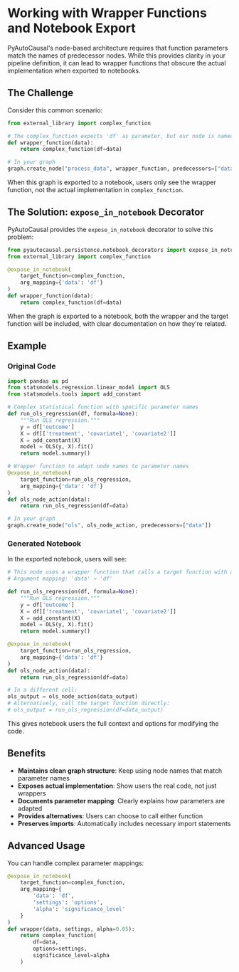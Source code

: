 # Working with Wrapper Functions and Notebook Export

PyAutoCausal's node-based architecture requires that function parameters match the names of predecessor nodes. While this provides clarity in your pipeline definition, it can lead to wrapper functions that obscure the actual implementation when exported to notebooks.

## The Challenge

Consider this common scenario:

```python
from external_library import complex_function

# The complex_function expects 'df' as parameter, but our node is named 'data'
def wrapper_function(data):
    return complex_function(df=data)

# In your graph
graph.create_node("process_data", wrapper_function, predecessors=["data"])
```

When this graph is exported to a notebook, users only see the wrapper function, not the actual implementation in `complex_function`.

## The Solution: `expose_in_notebook` Decorator

PyAutoCausal provides the `expose_in_notebook` decorator to solve this problem:

```python
from pyautocausal.persistence.notebook_decorators import expose_in_notebook
from external_library import complex_function

@expose_in_notebook(
    target_function=complex_function,
    arg_mapping={'data': 'df'}
)
def wrapper_function(data):
    return complex_function(df=data)
```

When the graph is exported to a notebook, both the wrapper and the target function will be included, with clear documentation on how they're related.

## Example

### Original Code

```python
import pandas as pd
from statsmodels.regression.linear_model import OLS
from statsmodels.tools import add_constant

# Complex statistical function with specific parameter names
def run_ols_regression(df, formula=None):
    """Run OLS regression."""
    y = df['outcome']
    X = df[['treatment', 'covariate1', 'covariate2']]
    X = add_constant(X)
    model = OLS(y, X).fit()
    return model.summary()

# Wrapper function to adapt node names to parameter names
@expose_in_notebook(
    target_function=run_ols_regression,
    arg_mapping={'data': 'df'}
)
def ols_node_action(data):
    return run_ols_regression(df=data)

# In your graph
graph.create_node("ols", ols_node_action, predecessors=["data"])
```

### Generated Notebook

In the exported notebook, users will see:

```python
# This node uses a wrapper function that calls a target function with adapted arguments
# Argument mapping: 'data' → 'df'

def run_ols_regression(df, formula=None):
    """Run OLS regression."""
    y = df['outcome']
    X = df[['treatment', 'covariate1', 'covariate2']]
    X = add_constant(X)
    model = OLS(y, X).fit()
    return model.summary()

@expose_in_notebook(
    target_function=run_ols_regression,
    arg_mapping={'data': 'df'}
)
def ols_node_action(data):
    return run_ols_regression(df=data)

# In a different cell:
ols_output = ols_node_action(data_output)
# Alternatively, call the target function directly:
# ols_output = run_ols_regression(df=data_output)
```

This gives notebook users the full context and options for modifying the code.

## Benefits

- **Maintains clean graph structure**: Keep using node names that match parameter names
- **Exposes actual implementation**: Show users the real code, not just wrappers
- **Documents parameter mapping**: Clearly explains how parameters are adapted
- **Provides alternatives**: Users can choose to call either function
- **Preserves imports**: Automatically includes necessary import statements

## Advanced Usage

You can handle complex parameter mappings:

```python
@expose_in_notebook(
    target_function=complex_function,
    arg_mapping={
        'data': 'df',
        'settings': 'options',
        'alpha': 'significance_level'
    }
)
def wrapper(data, settings, alpha=0.05):
    return complex_function(
        df=data,
        options=settings,
        significance_level=alpha
    )
``` 